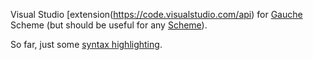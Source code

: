 Visual Studio [extension(https://code.visualstudio.com/api) for [Gauche](https://practical-scheme.net/gauche/) Scheme (but should be useful for any [Scheme](https://www.scheme.org/)).

So far, just some [syntax highlighting](https://code.visualstudio.com/api/language-extensions/syntax-highlight-guide).
